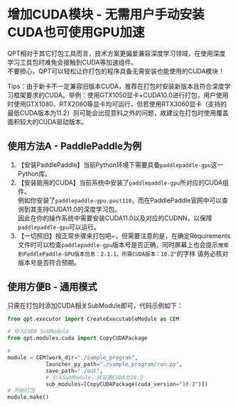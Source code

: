 # 增加CUDA模块 - 无需用户手动安装CUDA也可使用GPU加速

QPT相对于其它打包工具而言，技术方案更偏爱兼容深度学习领域，在使用深度学习工具包时难免会接触到CUDA等加速组件。  
不要担心，QPT可以轻松让你打包的程序具备无需安装也能使用的CUDA模块！

Tips：由于新卡不一定兼容旧版本CUDA，推荐在打包时安装新版本且符合深度学习框架要求的CUDA。举例：使用GTX1050显卡+CUDA10.0进行打包，用户使用时使用GTX1080、RTX2080等显卡均可运行，但若使用RTX3060显卡（支持的最低CUDA版本为11.2）则可能会出现意料之外的问题，故建议在打包时使用覆盖面积较大的CUDA驱动版本。

## 使用方法A - PaddlePaddle为例
1. 【安装PaddlePaddle】当前Python环境下需要具备`paddlepaddle-gpu`这一Python库。
2. 【安装能用的CUDA】当前系统中安装了`paddlepaddle-gpu`所对应的CUDA组件。  
   例如你安装了`paddlepaddle-gpu.post110`，而在PaddlePaddle官网中可以查询到其支持CUDA11.0的深度学习包。   
   因此在你的操作系统中需要安装CUDA11.0以及对应的CUDNN，以保障`paddlepaddle-gpu`可以运行。
3. 【一切照旧】按正常步骤来打包吧~，但需要注意的是，在确定Requirements文件时可以检查`paddlepaddle-gpu`版本号是否正确，同时屏幕上也会提示`搜索到PaddlePaddle-GPU版本信息：2.1.1，所需CUDA版本：10.2"`的字样
请务必核对版本号是否符合预期。

## 使用方便B - 通用模式

只需在打包时添加CUDA相关SubModule即可，代码示例如下：  

```python
from qpt.executor import CreateExecutableModule as CEM

# 导入CUDA SubModule
from qpt.modules.cuda import CopyCUDAPackage

#                                                        
module = CEM(work_dir="./sample_program",                
            launcher_py_path="./sample_program/run.py", 
            save_path="./out",
            # 引入SubModule，并设置CUDA为10.2
            sub_modules=[CopyCUDAPackage(cuda_version="10.2")])
# 开始打包
module.make()
```